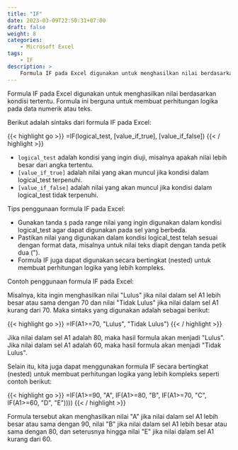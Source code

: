 ```yaml
---
title: "IF"
date: 2023-03-09T22:50:31+07:00
draft: false
weight: 8
categories:
    - Microsoft Excel
tags:
    - IF
description: >
    Formula IF pada Excel digunakan untuk menghasilkan nilai berdasarkan kondisi tertentu; berguna untuk membuat perhitungan logika pada data numerik atau teks
---
```


Formula IF pada Excel digunakan untuk menghasilkan nilai berdasarkan kondisi tertentu. Formula ini berguna untuk membuat perhitungan logika pada data numerik atau teks.

Berikut adalah sintaks dari formula IF pada Excel:

{{< highlight go >}}
=IF(logical_test, [value_if_true], [value_if_false])
{{< / highlight >}}

- `logical_test` adalah kondisi yang ingin diuji, misalnya apakah nilai lebih besar dari angka tertentu.
- `[value_if_true]` adalah nilai yang akan muncul jika kondisi dalam logical_test terpenuhi.
- `[value_if_false]` adalah nilai yang akan muncul jika kondisi dalam logical_test tidak terpenuhi.

Tips penggunaan formula IF pada Excel:

- Gunakan tanda `$` pada range nilai yang ingin digunakan dalam kondisi logical_test agar dapat digunakan pada sel yang berbeda.
- Pastikan nilai yang digunakan dalam kondisi logical_test telah sesuai dengan format data, misalnya untuk nilai teks diapit dengan tanda petik dua (").
- Formula IF juga dapat digunakan secara bertingkat (nested) untuk membuat perhitungan logika yang lebih kompleks.

Contoh penggunaan formula IF pada Excel:

Misalnya, kita ingin menghasilkan nilai "Lulus" jika nilai dalam sel A1 lebih besar atau sama dengan 70 dan nilai "Tidak Lulus" jika nilai dalam sel A1 kurang dari 70. Maka sintaks yang digunakan adalah sebagai berikut:

{{< highlight go >}}
=IF(A1>=70, "Lulus", "Tidak Lulus")
{{< / highlight >}}

Jika nilai dalam sel A1 adalah 80, maka hasil formula akan menjadi "Lulus". Jika nilai dalam sel A1 adalah 60, maka hasil formula akan menjadi "Tidak Lulus".

Selain itu, kita juga dapat menggunakan formula IF secara bertingkat (nested) untuk membuat perhitungan logika yang lebih kompleks seperti contoh berikut:

{{< highlight go >}}
=IF(A1>=90, "A", IF(A1>=80, "B", IF(A1>=70, "C", IF(A1>=60, "D", "E"))))
{{< / highlight >}}

Formula tersebut akan menghasilkan nilai "A" jika nilai dalam sel A1 lebih besar atau sama dengan 90, nilai "B" jika nilai dalam sel A1 lebih besar atau sama dengan 80, dan seterusnya hingga nilai "E" jika nilai dalam sel A1 kurang dari 60.
